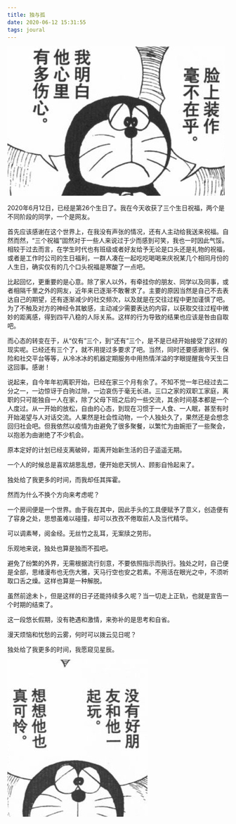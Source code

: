 ```yaml
---
title: 独与孤
date: 2020-06-12 15:31:55
tags: joural
---
```


![](https://raw.githubusercontent.com/rasin-tsukuba/blog-images/master/img/20200612160917.jpg)

2020年6月12日，已经是第26个生日了。我在今天收获了三个生日祝福，两个是不同阶段的同学，一个是网友。

首先应该感谢在这个世界上，在我没有声张的情况，还有人主动给我送来祝福。自然而然，“三个祝福”固然对于一些人来说过于少而感到可笑，我也一时因此气馁。相较于过去而言，在学生时代也有班级或者好友给予无论是口头还是礼物的祝福，或者是工作时公司的生日福利，一群人凑在一起吃吃喝喝来庆祝某几个相同月份的人生日，确实仅有的几个口头祝福是寒酸了一点吧。

比起回忆，更重要的是心意。除了家人以外，有牵挂你的朋友、同学以及同事，或者相隔千里之外的网友，近年来已逐渐不敢奢求了。主要的原因当然是自己不去表达自己的期望，还有逐渐减少的社交频次，以及就是在交往过程中更加谨慎了吧。为了不触及对方的神经令其敏感，主动减少需要表达的内容，以获取交往过程中微妙的距离感，得到四平八稳的人际关系。这样的行为导致的结果也应该是咎由自取吧。

而心态的转变在于，从“仅有”三个，到“还有”三个，是不是已经开始接受了这样的现实呢。已经还有三个了，就不用提过多要求了吧。当然，同时还要感谢银行、保险和社交平台等等，从冷冰冰的机器定期服务中用热情洋溢的字眼提醒我今天生日这回事。感谢！

说起来，自今年年初离职开始，已经在家三个月有余了。不知不觉一年已经过去二分之一，一边惊讶于白驹过隙，一边哀伤于毫无长进。三口之家的双职工家庭，离职的只可能独自一人在家，除了父母下班之后的一些交流，其余时间基本都是一个人度过。从一开始的放松，自由的心态，到现在习惯于一人食、一人眠，甚至有时开始渴望与人对话交流。人果然是社会性动物，一个人独处久了，果然还是会想念回归社会吧。但我依然以疫情为由避免了很多聚餐，以繁忙为由婉拒了一些聚会，以抱恙为由谢绝了不少机会。

原本定好的计划已经支离破碎，距离开始新生活的日子遥遥无期。

一个人的时候总是喜欢胡思乱想，便开始悲天悯人、顾影自怜起来了。

独处给了我更多的时间，而我却任其挥霍。

然而为什么不换个方向来考虑呢？

一个房间便是一个世界。由于我在其中，因此手头的工具便赋予了意义，创造便有了容身之处，思想虽难以碰撞，却可以孜孜不倦取前人及当代精华。

可以调素琴，阅金经。无丝竹之乱耳，无案牍之劳形。

乐观地来说，独处也算是独而不孤吧。

避免了纷繁的外界，无需根据流行刻意，不要依照指示而执行。独处之时，自己便是全部，思绪漫布也无伤大雅，天马行空也安之若素。不用活在眼光之中，不须听取口舌之燥。这样也算是一种解脱。

虽然前途未卜，但是这样的日子还能持续多久呢？当一切走上正轨，也就是宣告一个时期的结束了。

这一段悠长假期，没有艳遇和激情，来弥补的是思考和自省。

漫天烦恼和忧愁的云雾，何时可以拨云见日呢？

独处给了我更多的时间，我愿窥见星辰。



![](https://raw.githubusercontent.com/rasin-tsukuba/blog-images/master/img/20200612160936.jpg)